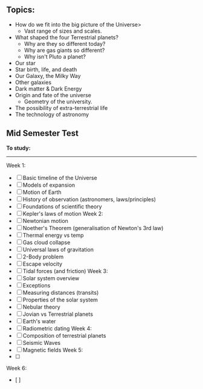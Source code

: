 

## Topics:
- How do we fit into the big picture of the Universe>
	- Vast range of sizes and scales.
- What shaped the four Terrestrial planets?
	- Why are they so different today?
	- Why are gas giants so different?
	- Why isn't Pluto a planet?
- Our star
- Star birth, life, and death
- Our Galaxy, the Milky Way
- Other galaxies
- Dark matter & Dark Energy
- Origin and fate of the universe
	- Geometry of the university.
- The possibility of extra-terrestrial life
- The technology of astronomy



## Mid Semester Test
**To study:**
___
Week 1:
- [ ] Basic timeline of the Universe
- [ ] Models of expansion
- [ ] Motion of Earth
- [ ] History of observation (astronomers, laws/principles)
- [ ] Foundations of scientific theory
- [ ] Kepler's laws of motion
Week 2:
- [ ] Newtonian motion
- [ ] Noether's Theorem (generalisation of Newton's 3rd law)
- [ ] Thermal energy vs temp
- [ ] Gas cloud collapse
- [ ] Universal laws of gravitation
- [ ] 2-Body problem
- [ ] Escape velocity
- [ ] Tidal forces (and friction)
Week 3:
- [ ] Solar system overview
- [ ] Exceptions
- [ ] Measuring distances (transits)
- [ ] Properties of the solar system
- [ ] Nebular theory
- [ ] Jovian vs Terrestrial planets
- [ ] Earth's water
- [ ] Radiometric dating
Week 4:
- [ ] Composition of terrestrial planets
- [ ] Seismic Waves
- [ ] Magnetic fields
Week 5:
- [ ] 
Week 6:
- [ ] 
